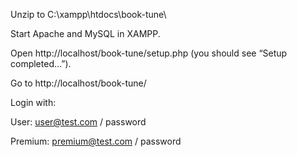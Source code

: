 Unzip to C:\xampp\htdocs\book-tune\

Start Apache and MySQL in XAMPP.

Open http://localhost/book-tune/setup.php (you should see “Setup completed…”).

Go to http://localhost/book-tune/

Login with:

User: user@test.com / password

Premium: premium@test.com / password

